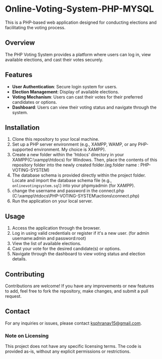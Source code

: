 # Online-Voting-System-PHP-MYSQL
This is a PHP-based web application designed for conducting elections and facilitating the voting process.

## Overview

The PHP Voting System provides a platform where users can log in, view available elections, and cast their votes securely.

## Features

- **User Authentication**: Secure login system for users.
- **Election Management**: Display of available elections.
- **Voting Mechanism**: Users can cast their votes for their preferred candidates or options.
- **Dashboard**: Users can view their voting status and navigate through the system.

## Installation

1. Clone this repository to your local machine.
2. Set up a PHP server environment (e.g., XAMPP, WAMP, or any PHP-supported environment. My choice is XAMPP).
3. Create a new folder within the 'htdocs' directory in your XAMPP(C:\xampp\htdocs) for Windows. Then, place the contents of this repository folder into the newly created folder.(eg.folder name : PHP-VOTING-SYSTEM)
4. The database schema is provided directly within the project folder. Locate and import the database schema file (e.g., `onlinevotingsystem.sql`) into your phpmyadmin (for XAMPP).
5. change the username and password in the connect.php (C:\xampp\htdocs\PHP-VOTING-SYSTEM\actions\connect.php)
6. Run the application on your local server.

## Usage

1. Access the application through the browser.
2. Log in using valid credentials or register if it's a new user. (for admin username:admin and password:root)
3. View the list of available elections.
4. Cast your vote for the desired candidate(s) or options.
5. Navigate through the dashboard to view voting status and election details.

## Contributing

Contributions are welcome! If you have any improvements or new features to add, feel free to fork the repository, make changes, and submit a pull request.

## Contact

For any inquiries or issues, please contact ksphranav15@gmail.com.

### Note on Licensing

This project does not have any specific licensing terms. The code is provided as-is, without any explicit permissions or restrictions.
